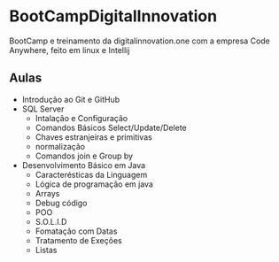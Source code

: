 # BootCampDigitalInnovation
BootCamp e treinamento da digitalinnovation.one com a empresa Code Anywhere, feito em linux e Intellij
## Aulas
* Introdução ao Git e GitHub 
* SQL Server
  * Intalação e Configuração
  * Comandos Básicos Select/Update/Delete
  * Chaves estranjeiras e primitivas
  * normalização
  * Comandos join e Group by
* Desenvolvimento Básico em Java
  * Caracterésticas da Linguagem
  * Lógica de programação em java
  * Arrays
  * Debug código   
  * POO
  * S.O.L.I.D
  * Fomatação com Datas
  * Tratamento de Exeções
  * Listas





